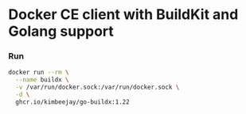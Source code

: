 # Docker CE client with BuildKit and Golang support

### Run
```bash
docker run --rm \
  --name buildx \
  -v /var/run/docker.sock:/var/run/docker.sock \
  -d \
  ghcr.io/kimbeejay/go-buildx:1.22
```
